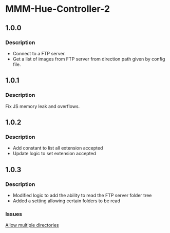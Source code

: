 # MMM-Hue-Controller-2

## 1.0.0

### Description

-   Connect to a FTP server.
-   Get a list of images from FTP server from direction path given by config file.

## 1.0.1

### Description

Fix JS memory leak and overflows.

## 1.0.2

### Description

-   Add constant to list all extension accepted
-   Update logic to set extension accepted

## 1.0.3

### Description

-   Modified logic to add the ability to read the FTP server folder tree
-   Added a setting allowing certain folders to be read

### Issues

[Allow multiple directories](https://github.com/jboucly/MMM-FTP-image/issues/4#issue-1500663876)
